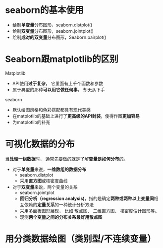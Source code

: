 # seaborn的基本使用
- 绘制**单变量**分布图形，seaborn.distplot()
- 绘制**双变量**分布图形，seaborn.jointplot()
- 绘制**成对的双变量**分布图形，Seaborn.pairplot()
# Seaborn跟matplotlib的区别
Matplotlib
- API使用**过于复杂**， 它里面有上千个函数和参数
- 属于典型的那种**可以用它做任何事**， 却无从下手

seaborn
- 默认绘图风格和色彩搭配都具有现代美感
- 在matplotlib的基础上进行了**更高级的API封装**，使得作图**更加容易**
- 为matplotlib的补充

# 可视化数据的分布
当**处理一组数据**时， 通常先要做的就是了解**变量是如何分布**的。
- 对于**单变量**来说，**一维数组的数据分布**
	- seaborn.distplot
	- 采用**直方图**或核密度曲线
- 对于**双变量**来说，两个变量的关系
	- seaborn.jointplot
	- **回归分析（regression analysis)**，指的是确定**两种或两种以上变量间**相互依赖的**定量关系**的一种统计分析方法
	- 采用多面板图形展现， 比如 散点图、 二维直方图、 核密度估计图形等。
	- 观测**两个变量之间的分布关系最好用散点图**

# 用分类数据绘图（类别型/不连续变量）

